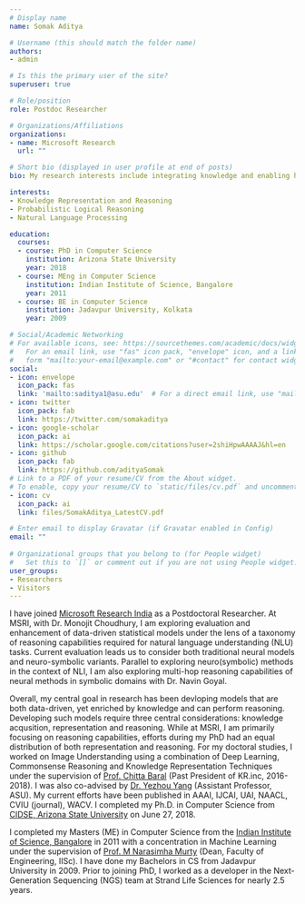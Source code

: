 ```yaml
---
# Display name
name: Somak Aditya

# Username (this should match the folder name)
authors:
- admin

# Is this the primary user of the site?
superuser: true

# Role/position
role: Postdoc Researcher

# Organizations/Affiliations
organizations:
- name: Microsoft Research
  url: ""

# Short bio (displayed in user profile at end of posts)
bio: My research interests include integrating knowledge and enabling higher-order reasoning in AI.

interests:
- Knowledge Representation and Reasoning
- Probabilistic Logical Reasoning
- Natural Language Processing

education:
  courses:
  - course: PhD in Computer Science
    institution: Arizona State University
    year: 2018
  - course: MEng in Computer Science
    institution: Indian Institute of Science, Bangalore
    year: 2011
  - course: BE in Computer Science
    institution: Jadavpur University, Kolkata
    year: 2009

# Social/Academic Networking
# For available icons, see: https://sourcethemes.com/academic/docs/widgets/#icons
#   For an email link, use "fas" icon pack, "envelope" icon, and a link in the
#   form "mailto:your-email@example.com" or "#contact" for contact widget.
social:
- icon: envelope
  icon_pack: fas
  link: 'mailto:saditya1@asu.edu'  # For a direct email link, use "mailto:test@example.org".
- icon: twitter
  icon_pack: fab
  link: https://twitter.com/somakaditya
- icon: google-scholar
  icon_pack: ai
  link: https://scholar.google.com/citations?user=2shiHpwAAAAJ&hl=en
- icon: github
  icon_pack: fab
  link: https://github.com/adityaSomak
# Link to a PDF of your resume/CV from the About widget.
# To enable, copy your resume/CV to `static/files/cv.pdf` and uncomment the lines below.  
- icon: cv
  icon_pack: ai
  link: files/SomakAditya_LatestCV.pdf

# Enter email to display Gravatar (if Gravatar enabled in Config)
email: ""
  
# Organizational groups that you belong to (for People widget)
#   Set this to `[]` or comment out if you are not using People widget.  
user_groups:
- Researchers
- Visitors
---
```


I have joined [Microsoft Research India](https://www.microsoft.com/en-us/research/lab/microsoft-research-india/) as a Postdoctoral Researcher. 
At MSRI, with Dr. Monojit Choudhury, I am exploring evaluation and enhancement of data-driven statistical models under the lens of a taxonomy of reasoning capabilities required for natural language understanding (NLU) 
tasks. Current evaluation leads us to consider both traditional neural models and neuro-symbolic variants. Parallel to exploring neuro(symbolic) methods in the context of NLI, I am also exploring multi-hop reasoning capabilities of neural methods in symbolic domains with Dr. Navin Goyal. 

Overall, my central goal in research has been devloping models that are both data-driven, yet enriched by knowledge and can perform reasoning. 
Developing such models require three central considerations: knowledge acqusition, representation and reasoning. 
While at MSRI, I am primarily focusing on reasoning capabilities, efforts during my PhD had an equal distribution of both representation and reasoning. 
For my doctoral studies, I worked on Image Understanding using a combination of Deep Learning, Commonsense Reasoning and Knowledge Representation Techniques under the 
supervision of [Prof. Chitta Baral](http://www.public.asu.edu/~cbaral/) (Past President of KR.inc, 2016-2018). 
I was also co-advised by [Dr. Yezhou Yang](http://yezhouyang.engineering.asu.edu/) (Assistant Professor, ASU). 
My current efforts have been published in AAAI, IJCAI, UAI, NAACL, CVIU (journal), WACV. 
I completed my Ph.D. in Computer Science from [CIDSE, Arizona State University](http://cidse.engineering.asu.edu/) on June 27, 2018.

 
I completed my Masters (ME) in Computer Science from the [Indian Institute of Science, Bangalore](http://www.csa.iisc.ernet.in/) in 2011 with a concentration in 
Machine Learning under the supervision of [Prof. M Narasimha Murty](http://scholar.google.com/citations?user=VQZTmpcAAAAJ&hl=en) (Dean, Faculty of Engineering, IISc). 
I have done my Bachelors in CS from Jadavpur University in 2009. Prior to joining PhD, I worked as a developer in the Next-Generation Sequencing (NGS) team at Strand Life Sciences 
for nearly 2.5 years. 
